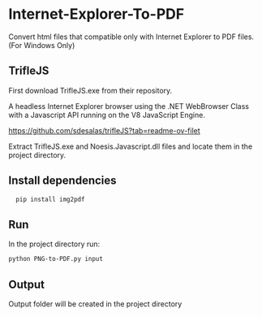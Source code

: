 
# Internet-Explorer-To-PDF
Convert html files that compatible only with Internet Explorer to PDF files. (For Windows Only)


## TrifleJS
First download TrifleJS.exe from their repository.

A headless Internet Explorer browser using the .NET WebBrowser Class with a Javascript API running on the V8 JavaScript Engine.

https://github.com/sdesalas/trifleJS?tab=readme-ov-filet

Extract TrifleJS.exe and Noesis.Javascript.dll files and locate them in the project directory.
## Install dependencies

```bash
  pip install img2pdf
```


## Run
 In the project directory run:
 
 ```bash
 python PNG-to-PDF.py input
 ```




## Output
Output folder will be created in the project directory


